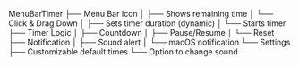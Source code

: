MenuBarTimer
├── Menu Bar Icon
│   ├── Shows remaining time
│   └── Click & Drag Down
│       ├── Sets timer duration (dynamic)
│       └── Starts timer
├── Timer Logic
│   ├── Countdown
│   ├── Pause/Resume
│   └── Reset
├── Notification
│   ├── Sound alert
│   └── macOS notification
└── Settings
    ├── Customizable default times
    └── Option to change sound
